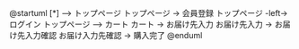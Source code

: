 @startuml
[*] --> トップページ
トップページ -> 会員登録
トップページ -left->ログイン
トップページ --> カート
カート -> お届け先入力
お届け先入力 -> お届け先入力確認
お届け入力先確認 -> 購入完了
@enduml
```
